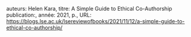 auteurs: Helen Kara, 
titre: A Simple Guide to Ethical Co-Authorship
publication:, 
année: 2021, 
p.,
URL: https://blogs.lse.ac.uk/lsereviewofbooks/2021/11/12/a-simple-guide-to-ethical-co-authorship/

